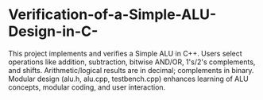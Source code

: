 # Verification-of-a-Simple-ALU-Design-in-C-
This project implements and verifies a Simple ALU in C++. Users select operations like addition, subtraction, bitwise AND/OR, 1's/2's complements, and shifts. Arithmetic/logical results are in decimal; complements in binary. Modular design (alu.h, alu.cpp, testbench.cpp) enhances learning of ALU concepts, modular coding, and user interaction.
